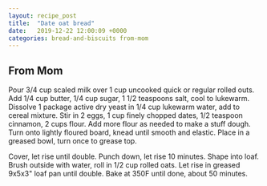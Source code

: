 ```yaml
---
layout: recipe_post
title:  "Date oat bread"
date:   2019-12-22 12:00:09 +0000
categories: bread-and-biscuits from-mom
---
```


## From Mom

Pour 3/4 cup scaled milk over 1 cup uncooked quick or regular rolled outs. Add 1/4 cup butter, 1/4 cup sugar, 1 1/2 teaspoons salt, cool to lukewarm. Dissolve 1 package active dry yeast in 1/4 cup lukewarm water, add to cereal mixture. Stir in 2 eggs, 1 cup finely chopped dates, 1/2 teaspoon cinnamon, 2 cups flour. Add more flour as needed to make a stuff dough. Turn onto lightly floured board, knead until smooth and elastic. Place in a greased bowl, turn once to grease top.


Cover, let rise until double. Punch down, let rise 10 minutes. Shape into loaf. Brush outside with water, roll in 1/2 cup rolled oats. Let rise in greased 9x5x3" loaf pan until double. Bake at 350F until done, about 50 minutes.

